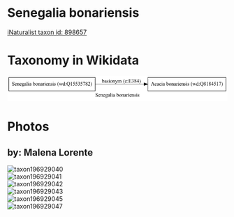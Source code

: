 
Senegalia bonariensis
=====================
  
[iNaturalist taxon id: 898657](https://www.inaturalist.org/taxa/898657)
# Taxonomy in Wikidata
  
![Senegalia bonariensis](../wikidata_schemas/Senegalia_bonariensis.gv.png)
# Photos

## by: Malena Lorente
  
![taxon196929040](https://inaturalist-open-data.s3.amazonaws.com/photos/210940637/medium.jpg)  
![taxon196929041](https://inaturalist-open-data.s3.amazonaws.com/photos/210940678/medium.jpg)  
![taxon196929042](https://inaturalist-open-data.s3.amazonaws.com/photos/210940698/medium.jpg)  
![taxon196929043](https://inaturalist-open-data.s3.amazonaws.com/photos/210940601/medium.jpg)  
![taxon196929045](https://inaturalist-open-data.s3.amazonaws.com/photos/210940536/medium.jpg)  
![taxon196929047](https://inaturalist-open-data.s3.amazonaws.com/photos/210940571/medium.jpg)